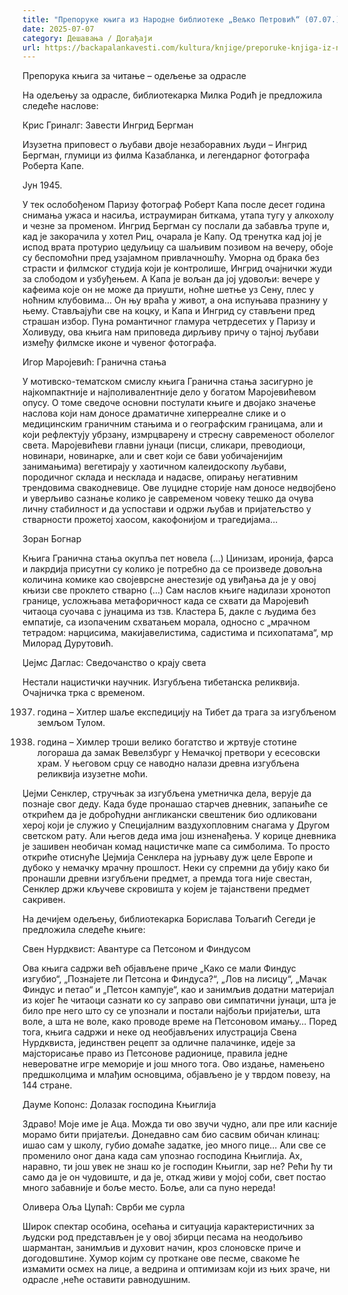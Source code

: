 ```yaml
---
title: "Препоруке књига из Народне библиотеке „Вељко Петровић“ (07.07.)"
date: 2025-07-07
category: Дешавања / Догађаји
url: https://backapalankavesti.com/kultura/knjige/preporuke-knjiga-iz-narodne-biblioteke-veljko-petrovic-07-07/
---
```


Препорука књига за читање – одељење за одрасле

На одељењу за одрасле, библиотекарка Милка Родић је предложила следеће наслове:

Крис Гриналг: Завести Ингрид Бергман

Изузетна приповест о љубави двоје незаборавних људи – Ингрид Бергман, глумици из филма Казабланка, и легендарног фотографа Роберта Капе.

Јун 1945.

У тек ослобођеном Паризу фотограф Роберт Капа после десет година снимања ужаса и насиља, истраумиран биткама, утапа тугу у алкохолу и чезне за променом. Ингрид Бергман су послали да забавља трупе и, кад је закорачила у хотел Риц, очарала је Капу. Од тренутка кад јој је испод врата протурио цедуљицу са шаљивим позивом на вечеру, обоје су
беспомоћни пред узајамном привлачношћу. Уморна од брака без страсти и филмског студија који је контролише, Ингрид очајнички жуди за слободом и узбуђењем. А Капа је вољан да јој удовољи: вечере у кафеима које он не може да приушти, ноћне шетње уз Сену, плес у ноћним клубовима… Он њу враћа у живот, а она испуњава празнину у њему. Стављајући све на коцку, и Капа и Ингрид су стављени пред страшан избор. Пуна романтичног гламура четрдесетих у Паризу и Холивуду, ова књига нам приповеда дирљиву причу о тајној љубави између филмске иконе и чувеног фотографа.

Игор Маројевић: Гранична стања

У мотивско-тематском смислу књига Гранична стања засигурно је најкомпактније и
најполивалентније дело у богатом Маројевићевом опусу. О томе сведоче основни постулати књиге и двојако значење наслова који нам доносе драматичне хиперреалне слике и о медицинским граничним стањима и о географским границама, али и који рефлектују убрзану, измрцварену и стресну савременост оболелог света. Маројевићеви главни јунаци (писци, сликари, преводиоци, новинари, новинарке, али и свет који се бави уобичајенијим занимањима) вегетирају у хаотичном калеидоскопу љубави, породичног склада и несклада и надасве, опирању негативним трендовима свакодневице. Ове луцидне сторије нам доносе недвојбено и уверљиво сазнање колико је савременом човеку тешко да очува личну стабилност и да успостави и одржи љубав и пријатељство у стварности прожетој хаосом, какофонијом и трагедијама…

Зоран Богнар

Књига Гранична стања окупља пет новела (…) Цинизам, иронија, фарса и лакрдија присутни су колико је потребно да се произведе довољна количина комике као својеврсне анестезије од увиђања да је у овој књизи све проклето стварно (…) Сам наслов књиге надилази хронотоп границе, усложњава метафоричност када се схвати да Маројевић читаоца суочава с јунацима из тзв. Кластера Б, дакле с људима без емпатије, са изопаченим схватањем морала, односно с „мрачном тетрадом: нарцисима, макијавелистима, садистима и психопатама“, мр Милорад Дурутовић.

Џејмс Даглас: Сведочанство о крају света

Нестали нацистички научник.
Изгубљена тибетанска реликвија.
Очајничка трка с временом.

1937. година – Хитлер шаље експедицију на Тибет да трага за изгубљеном земљом Тулом.

1941. година – Химлер троши велико богатство и жртвује стотине логораша да замак Вевелзбург у Немачкој претвори у есесовски храм. У његовом срцу се наводно налази древна изгубљена реликвија изузетне моћи.

Џејми Сенклер, стручњак за изгубљена уметничка дела, верује да познаје свог деду. Када буде пронашао старчев дневник, запањиће се открићем да је доброћудни англикански свештеник био одликовани херој који је служио у Специјалним ваздухопловним снагама у Другом светском рату. Али његов деда има још изненађења. У корице дневника је зашивен необичан комад нацистичке мапе са симболима.
То просто откриће отиснуће Џејмија Сенклера на јурњаву дуж целе Европе и дубоко у немачку мрачну прошлост. Неки су спремни да убију како би пронашли древни изгубљени предмет, а премда тога није свестан, Сенклер држи кључеве скровишта у којем је тајанствени предмет сакривен.

На дечијем одељењу, библиотекарка Борислава Тољагић Сегеди је предложила следеће књиге:

Свен Нурдквист: Авантуре са Петсоном и Финдусом

Ова књига садржи већ објављене приче „Како се мали Финдус изгубио“, „Познајете ли Петсона и Финдуса?“, „Лов на лисицу“, „Мачак Финдус и петао“ и „Петсон кампује“, као и занимљив додатни материјал из којег ће читаоци сазнати ко су заправо ови симпатични јунаци, шта је било пре него што су се упознали и постали најбољи пријатељи, шта воле, а шта не воле, како проводе време на Петсоновом имању… Поред тога, књига садржи и неке од необјављених илустрација Свена Нурдквиста, јединствен рецепт за одличне палачинке, идеје за мајсторисање право из Петсонове радионице, правила једне невероватне игре меморије и још много тога. Ово издање, намењено предшколцима и млађим основцима, објављено је у тврдом повезу, на 144 стране.

Дауме Копонс: Долазак господина Књиглија

Здраво! Моје име је Аца. Можда ти ово звучи чудно, али пре или касније морамо бити пријатељи. Донедавно сам био сасвим обичан клинац: ишао сам у школу, губио домаће задатке, јео много пице… Али све се променило оног дана када сам упознао господина Књиглија. Ах, наравно, ти још увек не знаш ко је господин Књигли, зар не? Рећи ћу ти само да је он чудовиште, и да је, откад живи у мојој соби, свет постао много забавније и боље место. Боље, али са пуно нереда!

Оливера Оља Цупаћ: Сврби ме сурла

Широк спектар особина, осећања и ситуација карактеристичних за људски род представљен је у овој збирци песама на неодољиво шармантан, занимљив и духовит начин, кроз слоновске приче и догодовштине. Хумор којим су проткане ове песме, свакоме ће измамити осмех на лице, а ведрина и оптимизам који из њих зраче, ни одрасле ,неће оставити равнодушним.
